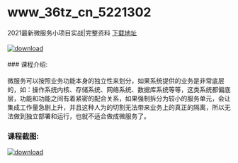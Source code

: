 # www_36tz_cn_5221302
2021最新微服务小项目实战|完整资料
[下载地址](http://www.36tz.cn/article/5221302 "下载地址")
<br/></br>[![download](http://36tz.cn/muke_img/2021_10_1-13-300x156.png "下载地址")](http://www.36tz.cn/article/5221302 "下载地址")
<br/></br>### 课程介绍:<br/></br>微服务可以按照业务功能本身的独立性来划分，如果系统提供的业务是非常底层的，如：操作系统内核、存储系统、网络系统、数据库系统等等，这类系统都偏底层，功能和功能之间有着紧密的配合关系，如果强制拆分为较小的服务单元，会让集成工作量急剧上升，并且这种人为的切割无法带来业务上的真正的隔离，所以无法做到独立部署和运行，也就不适合做成微服务了。

### 课程截图:
[![download](http://36tz.cn/muke_img/2021_10_2-12.png "下载地址")](http://www.36tz.cn/article/5221302 "下载地址")
